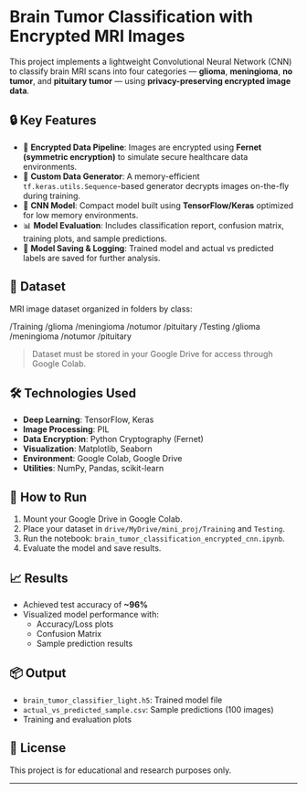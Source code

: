 # Brain Tumor Classification with Encrypted MRI Images

This project implements a lightweight Convolutional Neural Network (CNN) to classify brain MRI scans into four categories — **glioma**, **meningioma**, **no tumor**, and **pituitary tumor** — using **privacy-preserving encrypted image data**.

## 🔒 Key Features

- 🔐 **Encrypted Data Pipeline**: Images are encrypted using **Fernet (symmetric encryption)** to simulate secure healthcare data environments.
- 🔄 **Custom Data Generator**: A memory-efficient `tf.keras.utils.Sequence`-based generator decrypts images on-the-fly during training.
- 🧠 **CNN Model**: Compact model built using **TensorFlow/Keras** optimized for low memory environments.
- 📊 **Model Evaluation**: Includes classification report, confusion matrix, training plots, and sample predictions.
- 💾 **Model Saving & Logging**: Trained model and actual vs predicted labels are saved for further analysis.

## 🧪 Dataset

MRI image dataset organized in folders by class:

/Training
/glioma
/meningioma
/notumor
/pituitary
/Testing
/glioma
/meningioma
/notumor
/pituitary

> Dataset must be stored in your Google Drive for access through Google Colab.

## 🛠️ Technologies Used

- **Deep Learning**: TensorFlow, Keras  
- **Image Processing**: PIL  
- **Data Encryption**: Python Cryptography (Fernet)  
- **Visualization**: Matplotlib, Seaborn  
- **Environment**: Google Colab, Google Drive  
- **Utilities**: NumPy, Pandas, scikit-learn

## 🚀 How to Run

1. Mount your Google Drive in Google Colab.
2. Place your dataset in `drive/MyDrive/mini_proj/Training` and `Testing`.
3. Run the notebook: `brain_tumor_classification_encrypted_cnn.ipynb`.
4. Evaluate the model and save results.

## 📈 Results

- Achieved test accuracy of **~96%** 
- Visualized model performance with:
  - Accuracy/Loss plots
  - Confusion Matrix
  - Sample prediction results

## 📦 Output

- `brain_tumor_classifier_light.h5`: Trained model file  
- `actual_vs_predicted_sample.csv`: Sample predictions (100 images)  
- Training and evaluation plots

## 📄 License

This project is for educational and research purposes only.

---



